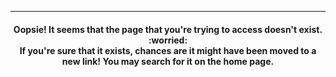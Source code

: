 ----
<h4><center>Oopsie! It seems that the page that you're trying to access doesn't exist. :worried:</center>

<center>If you're sure that it exists, chances are it might have been moved to a new link! You may search for it on the home page. </center><h4>
